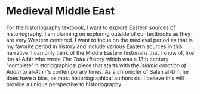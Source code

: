 # Medieval Middle East

For the historiography textbook, I want to explore Eastern sources of historiography. I am planning on exploring outside of our textbooks as they are very Western centered. I want to focus on the medieval period as that is my favorite period in history and include various Eastern sources in this narrative. I can only think of the Middle Eastern historians that I know of, like Ibn al-Athir who wrote *The Total History* which was a 13th century "complete" historiographical piece that starts with the *Islamic creation of Adam* to al-Athir's contemporary times. As a chronicler of Salah al-Din, he does have a bias, as most historiographical authors do. I believe this will provide a unique perspective to historiography. 
